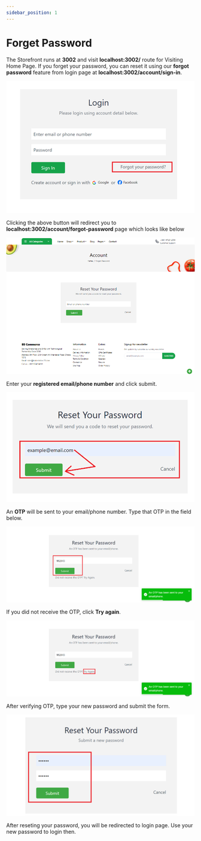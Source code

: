 ```yaml
---
sidebar_position: 1
---
```


# Forget Password

The Storefront runs at **3002** and visit **localhost:3002/** route for Visiting Home Page. If you forget your password, you can reset it using our **forgot password** feature from login page at **localhost:3002/account/sign-in**.

![Docs Version Dropdown](../img/forget-password/forget-pass-btn.png)

Clicking the above button will redirect you to **localhost:3002/account/forgot-password** page which looks like below

![Docs Version Dropdown](../img/forget-password/reset-password-page.png)

Enter your **registered email/phone number** and click submit.

![Docs Version Dropdown](../img/forget-password/email-field.png)

An **OTP** will be sent to your email/phone number. Type that OTP in the field below.

![Docs Version Dropdown](../img/forget-password/otp-field.png)

If you did not receive the OTP, click **Try again**.

![Docs Version Dropdown](../img/forget-password/try-again.png)

After verifying OTP, type your new password and submit the form.

![Docs Version Dropdown](../img/forget-password/new-pass.png)

After reseting your password, you will be redirected to login page. Use your new password to login then.
